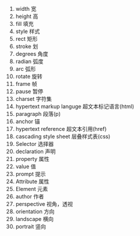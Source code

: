 1. width 宽
2. height 高
3. fill 填充
4. style 样式
5. rect 矩形
6. stroke 划
7. degrees 角度
8. radian 弧度
9. arc 弧形
10. rotate 旋转
11. frame 帧 
12. pause 暂停
13. charset 字符集
14. hypertext markup languge 超文本标记语言(html)
15. paragraph 段落(p)
16. anchor 锚
17. hypertext reference 超文本引用(href)
18. cascading style sheet 层叠样式表(css)
19. Selector 选择器
20. declaration 声明
21. property 属性
22. value 值
23. prompt 提示
24. Attribute 属性
25. Element 元素
26. author 作者
27. perspective 视角，透视
28. orientation 方向
29. landscape 横向
30. portrait 竖向
 